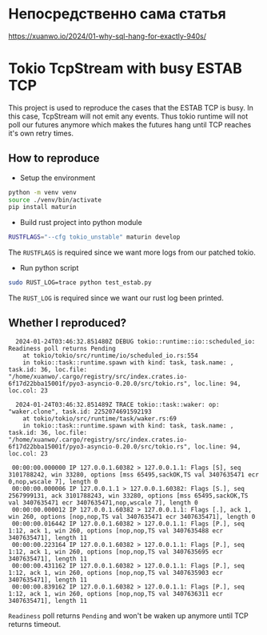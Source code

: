 # Непосредственно сама статья

https://xuanwo.io/2024/01-why-sql-hang-for-exactly-940s/

# Tokio TcpStream with busy ESTAB TCP

This project is used to reproduce the cases that the ESTAB TCP is busy. In this case, TcpStream will not emit any events. Thus tokio runtime will not poll our futures anymore which makes the futures hang until TCP reaches it's own retry times.

## How to reproduce

- Setup the environment

```bash
python -m venv venv
source ./venv/bin/activate
pip install maturin
```

- Build rust project into python module

```bash
RUSTFLAGS="--cfg tokio_unstable" maturin develop
```

The `RUSTFLAGS` is required since we want more logs from our patched tokio.

- Run python script

```bash
sudo RUST_LOG=trace python test_estab.py
```

The `RUST_LOG` is required since we want our rust log been printed.

## Whether I reproduced?

```shell
  2024-01-24T03:46:32.851480Z DEBUG tokio::runtime::io::scheduled_io: Readiness poll returns Pending
    at tokio/tokio/src/runtime/io/scheduled_io.rs:554
    in tokio::task::runtime.spawn with kind: task, task.name: , task.id: 36, loc.file: "/home/xuanwo/.cargo/registry/src/index.crates.io-6f17d22bba15001f/pyo3-asyncio-0.20.0/src/tokio.rs", loc.line: 94, loc.col: 23

  2024-01-24T03:46:32.851489Z TRACE tokio::task::waker: op: "waker.clone", task.id: 2252074691592193
    at tokio/tokio/src/runtime/task/waker.rs:69
    in tokio::task::runtime.spawn with kind: task, task.name: , task.id: 36, loc.file: "/home/xuanwo/.cargo/registry/src/index.crates.io-6f17d22bba15001f/pyo3-asyncio-0.20.0/src/tokio.rs", loc.line: 94, loc.col: 23

 00:00:00.000000 IP 127.0.0.1.60382 > 127.0.0.1.1: Flags [S], seq 3101788242, win 33280, options [mss 65495,sackOK,TS val 3407635471 ecr 0,nop,wscale 7], length 0
 00:00:00.000006 IP 127.0.0.1.1 > 127.0.0.1.60382: Flags [S.], seq 2567999131, ack 3101788243, win 33280, options [mss 65495,sackOK,TS val 3407635471 ecr 3407635471,nop,wscale 7], length 0
 00:00:00.000012 IP 127.0.0.1.60382 > 127.0.0.1.1: Flags [.], ack 1, win 260, options [nop,nop,TS val 3407635471 ecr 3407635471], length 0
 00:00:00.016442 IP 127.0.0.1.60382 > 127.0.0.1.1: Flags [P.], seq 1:12, ack 1, win 260, options [nop,nop,TS val 3407635488 ecr 3407635471], length 11
 00:00:00.223164 IP 127.0.0.1.60382 > 127.0.0.1.1: Flags [P.], seq 1:12, ack 1, win 260, options [nop,nop,TS val 3407635695 ecr 3407635471], length 11
 00:00:00.431162 IP 127.0.0.1.60382 > 127.0.0.1.1: Flags [P.], seq 1:12, ack 1, win 260, options [nop,nop,TS val 3407635903 ecr 3407635471], length 11
 00:00:00.839162 IP 127.0.0.1.60382 > 127.0.0.1.1: Flags [P.], seq 1:12, ack 1, win 260, options [nop,nop,TS val 3407636311 ecr 3407635471], length 11
```

`Readiness` poll returns `Pending` and won't be waken up anymore until TCP returns timeout.
